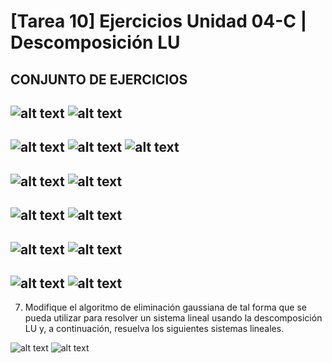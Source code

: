 # [Tarea 10] Ejercicios Unidad 04-C | Descomposición LU

## CONJUNTO DE EJERCICIOS

![alt text](image.png)
![alt text](<Imagen de WhatsApp 2025-07-17 a las 07.17.41_74153141.jpg>)
---
![alt text](image-1.png)
![alt text](<Imagen de WhatsApp 2025-07-17 a las 07.17.51_792ea7df.jpg>)
![alt text](<Imagen de WhatsApp 2025-07-17 a las 07.18.13_d52e3419.jpg>)
---
![alt text](image-2.png)
![alt text](<Imagen de WhatsApp 2025-07-17 a las 07.18.24_1bc4564c.jpg>)
---
![alt text](image-3.png)
![alt text](<Imagen de WhatsApp 2025-07-17 a las 07.18.33_4bf19211.jpg>)
---
![alt text](image-4.png)
![alt text](<Imagen de WhatsApp 2025-07-17 a las 07.18.41_fe285772.jpg>)
---
![alt text](image-5.png)
![alt text](<Imagen de WhatsApp 2025-07-17 a las 07.18.50_c6758577.jpg>)
---
7. Modifique el algoritmo de eliminación gaussiana de tal forma que se pueda utilizar para resolver un sistema
lineal usando la descomposición LU y, a continuación, resuelva los siguientes sistemas lineales.

![alt text](image-6.png)
![alt text](<Imagen de WhatsApp 2025-07-17 a las 07.18.59_28c141d8.jpg>)